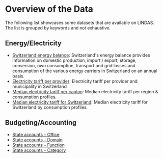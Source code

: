 # Overview of the Data

The following list showcases some datasets that are available on LINDAS. The list is grouped by keywords and not exhaustive.

## Energy/Electricity

* [Switzerland energy balance](https://energy.ld.admin.ch/sfoe/bfe_ogd115_gest_bilanz/6): Switzerland's energy balance provides information on domestic production, import / export, storage, conversion, own consumption, transport and grid losses and consumption of the various energy carriers in Switzerland on an annual basis.
* [Electricity tariff per provider](https://energy.ld.admin.ch/elcom/electricityprice): Electricity tariff per provider and municipality in Switzerland
* [Median electricity tariff per canton](https://energy.ld.admin.ch/elcom/electricityprice-canton): Median electricity tariff per region & consumption profiles.
* [Median electricity tariff for Switzerland](https://energy.ld.admin.ch/elcom/electricityprice-swiss): Median electricity tariff for Switzerland by consumption profiles.

## Budgeting/Accounting

* [State accounts - Office](https://culture.ld.admin.ch/sfa/StateAccounts_Office/5)
* [State accounts - Domain](https://culture.ld.admin.ch/sfa/StateAccounts_Domain/9)
* [State accounts - Function](https://culture.ld.admin.ch/sfa/StateAccounts_Function/4)
* [State accounts - Category](https://culture.ld.admin.ch/sfa/StateAccounts_Category/6)